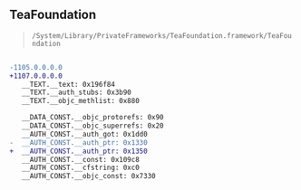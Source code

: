 ## TeaFoundation

> `/System/Library/PrivateFrameworks/TeaFoundation.framework/TeaFoundation`

```diff

-1105.0.0.0.0
+1107.0.0.0.0
   __TEXT.__text: 0x196f84
   __TEXT.__auth_stubs: 0x3b90
   __TEXT.__objc_methlist: 0x880

   __DATA_CONST.__objc_protorefs: 0x90
   __DATA_CONST.__objc_superrefs: 0x20
   __AUTH_CONST.__auth_got: 0x1dd0
-  __AUTH_CONST.__auth_ptr: 0x1330
+  __AUTH_CONST.__auth_ptr: 0x1350
   __AUTH_CONST.__const: 0x109c8
   __AUTH_CONST.__cfstring: 0xc0
   __AUTH_CONST.__objc_const: 0x7330

```
